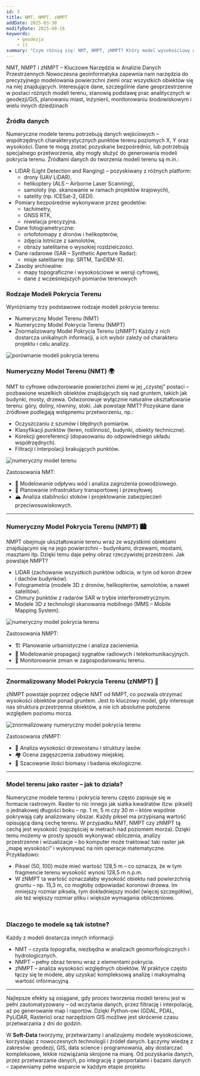 ```yaml
---
id: 3
title: NMT, NMPT, zNMPT
addDate: 2025-03-30
modifyDate: 2025-08-16
keywords:
    - geodezja
    - it
summary: "Czym różnią się: NMT, NMPT, zNMPT? Który model wysokościowy wybrać do konkretnego zadania?"
---
```


NMT, NMPT i zNMPT – Kluczowe Narzędzia w Analizie Danych Przestrzennych
Nowoczesna geoinformatyka zapewnia nam narzędzia do precyzyjnego modelowania powierzchni ziemi oraz wszystkich obiektów się na niej znajdujących. Interesujące dane, szczególnie dane geoprzestrzenne w postaci różnych modeli terenu, stanowią podstawę prac analitycznych w geodezji/GiS, planowaniu miast, inżynierii, monitorowaniu środowiskowym i wielu innych dziedzinach

### Źródła danych
Numeryczne modele terenu potrzebują danych wejściowych – współrzędnych charakterystycznych punktów terenu poziomych X, Y oraz wysokości. Dane te mogą zostać pozyskane bezpośrednio, lub potrzebują specjalnego przetworzenia, aby mogły służyć do generowania modeli pokrycia terenu. Źródłami danych do tworzenia modeli terenu są m.in.:
- LIDAR (Light Detection and Ranging) – pozyskiwany z różnych platform:
    - drony (UAV LiDAR),
    - helikoptery (ALS – Airborne Laser Scanning),
    - samoloty (np. skanowanie w ramach projektów krajowych),
    - satelity (np. ICESat-2, GEDI).
- Pomiary bezpośrednie wykonywane przez geodetów:
    - tachimetry,
    - GNSS RTK,
    - niwelacja precyzyjna.
- Dane fotogrametryczne:
    - ortofotomapy z dronów i helikopterów,
    - zdjęcia lotnicze z samolotów,
    - obrazy satelitarne o wysokiej rozdzielczości.
- Dane radarowe (SAR – Synthetic Aperture Radar):
    - misje satelitarne (np. SRTM, TanDEM-X).
- Zasoby archiwalne:
    - mapy topograficzne i wysokościowe w wersji cyfrowej,
    - dane z wcześniejszych pomiarów terenowych
     
### Rodzaje Modeli Pokrycia Terenu
Wyróżniamy trzy podstawowe rodzaje modeli pokrycia terenu:
- Numeryczny Model Terenu (NMT)
- Numeryczny Model Pokrycia Terenu (NMPT)
- Znormalizowany Model Pokrycia Terenu (zNMPT)
Każdy z nich dostarcza unikalnych informacji, a ich wybór zależy od charakteru projektu i celu analizy.

![porównanie modeli pokrycia terenu](/images/blog/images/3/compare_terrain_models.jpg)

### Numeryczny Model Terenu (NMT) 🌍
NMT to cyfrowe odwzorowanie powierzchni ziemi w jej „czystej” postaci – pozbawione wszelkich obiektów znajdujących się nad gruntem, takich jak budynki, mosty, drzewa. Odwzorowuje wyłącznie naturalne ukształtowanie terenu: góry, doliny, równiny, stoki.
Jak powstaje NMT?
Pozyskane dane źródłowe podlegają wstępnemu przetworzeniu, np.:
- Oczyszczaniu z szumów i błędnych pomiarów.
- Klasyfikacji punktów (teren, roślinność, budynki, obiekty techniczne).
- Korekcji georeferencji (dopasowaniu do odpowiedniego układu współrzędnych).
- Filtracji i interpolacji brakujących punktów.

![numeryczny model terenu](/images/blog/images/3/dtm.jpg)

Zastosowania NMT:
- 🌊 Modelowanie odpływu wód i analiza zagrożenia powodziowego.
- 🚧 Planowanie infrastruktury transportowej i przesyłowej.
- 🏔️ Analiza stabilności stoków i projektowanie zabezpieczeń przeciwosuwiskowych.
________________________________________
### Numeryczny Model Pokrycia Terenu (NMPT) 🏙️
NMPT obejmuje ukształtowanie terenu wraz ze wszystkimi obiektami znajdującymi się na jego powierzchni – budynkami, drzewami, mostami, masztami itp. Dzięki temu daje pełny obraz rzeczywistej przestrzeni.
Jak powstaje NMPT?
- LIDAR (zachowanie wszystkich punktów odbicia, w tym od koron drzew i dachów budynków).
- Fotogrametria (modele 3D z dronów, helikopterów, samolotów, a nawet satelitów).
- Chmury punktów z radarów SAR w trybie interferometrycznym.
- Modele 3D z technologii skanowania mobilnego (MMS – Mobile Mapping System).

![numeryczny model pokrycia terenu](/images/blog/images/3/dsm.jpg)

Zastosowania NMPT:
- 🏗️ Planowanie urbanistyczne i analiza zacienienia.
- 📡 Modelowanie propagacji sygnałów radiowych i telekomunikacyjnych.
- 🌾 Monitorowanie zmian w zagospodarowaniu terenu.
________________________________________
### Znormalizowany Model Pokrycia Terenu (zNMPT) 🌲
zNMPT powstaje poprzez odjęcie NMT od NMPT, co pozwala otrzymać wysokości obiektów ponad gruntem. Jest to kluczowy model, gdy interesuje nas struktura przestrzenna obiektów, a nie ich absolutne położenie względem poziomu morza.

![znormalizowany numeryczny model pokrycia terenu](/images/blog/images/3/ndsm.jpg)


Zastosowania zNMPT:
- 🌳 Analiza wysokości drzewostanu i struktury lasów.
- 🏘️ Ocena zagęszczenia zabudowy miejskiej.
- 🍃 Szacowanie ilości biomasy i badania ekologiczne.
________________________________________
### Model terenu jako raster – jak to działa?
Numeryczne modele terenu i pokrycia terenu często zapisuje się w formacie rastrowym.
Raster to nic innego jak siatka kwadratów (tzw. pikseli) o jednakowej długości boku – np. 1 m, 5 m czy 30 m – które wspólnie pokrywają cały analizowany obszar.
Każdy piksel ma przypisaną wartość opisującą daną cechę terenu.
W przypadku NMT, NMPT czy zNMPT tą cechą jest wysokość (najczęściej w metrach nad poziomem morza).
Dzięki temu możemy w prosty sposób wykonywać obliczenia, analizy przestrzenne i wizualizacje – bo komputer może traktować taki raster jak „mapę wysokości” i wykonywać na nim operacje matematyczne.
Przykładowo:
- Piksel (50, 100) może mieć wartość 128,5 m – co oznacza, że w tym fragmencie terenu wysokość wynosi 128,5 m n.p.m.
- W zNMPT ta wartość oznaczałaby wysokość obiektu nad powierzchnią gruntu – np. 15,3 m, co mogłoby odpowiadać koronowi drzewa.
Im mniejszy rozmiar piksela, tym dokładniejszy model (więcej szczegółów), ale też większy rozmiar pliku i większe wymagania obliczeniowe.

 
### Dlaczego te modele są tak istotne?
Każdy z modeli dostarcza innych informacji:
- NMT – czysta topografia, niezbędna w analizach geomorfologicznych i hydrologicznych.
- NMPT – pełny obraz terenu wraz z elementami pokrycia.
- zNMPT – analiza wysokości względnych obiektów.
W praktyce często łączy się te modele, aby uzyskać kompleksową analizę i maksymalną wartość informacyjną.

________________________________________
Najlepsze efekty są osiągane, gdy proces tworzenia modeli terenu jest w pełni zautomatyzowany – od wczytania danych, przez filtrację i interpolację, aż po generowanie map i raportów. Dzięki Python-owi (GDAL, PDAL, PyLiDAR, Rasterio) oraz narzędziom GIS możliwe jest skrócenie czasu przetwarzania z dni do godzin.

W **Soft-Data** tworzymy, przetwarzamy i analizujemy modele wysokościowe, korzystając z nowoczesnych technologii i źródeł danych. Łączymy wiedzę z zakresów: geodezji, GIS, data science i programowania, aby dostarczać kompleksowe, lekkie rozwiązania skrojone na miarę.
Od pozyskania danych, przez przetwarzanie danych, po integrację z geoportalami i bazami danych – zapewniamy pełne wsparcie w każdym etapie projektu.
